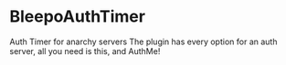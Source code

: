 # BleepoAuthTimer
Auth Timer for anarchy servers
The plugin has every option for an auth server, all you need is this, and AuthMe!

